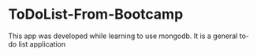 # ToDoList-From-Bootcamp
This app was developed while learning to use mongodb. It is a general to-do list application
